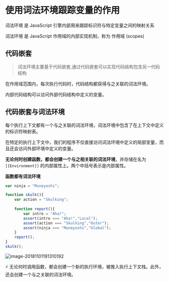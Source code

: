 # 使用词法环境跟踪变量的作用

词法环境 是 JavaScript 引擎内部用来跟踪标识符与特定变量之间的映射关系

词法环境 是 JavaScript 作用域的内部实现机制，称为 作用域 (scopes)



## 代码嵌套

> 词法环境主要基于代码嵌套,通过代码嵌套可以实现代码结构包含另一代码结构

在作用域范围内，每次执行代码时，代码结构都获得与之关联的词法环境。

内部代码结构可以访问外部代码结构中定义的变量。



## 代码嵌套与词法环境

每个执行上下文都有一个与之关联的词法环境，词法环境中包含了在上下文中定义的标识符映射表。

在特定的执行上下文中，我们的程序不仅直接访问词法环境中定义的局部变量，而且还会访问外部环境中定义的变量。

**无论何时创建函数，都会创建一个与之相关联的词法环境**，并存储在名为 `[[Environment]]` 的内部属性上。两个中括号表示是内部属性。

**函数都有词法环境**

```javascript
var ninja = "Muneyoshi";

function skulk(){
    var action = "Skulking";
    
    function report(){
        var intro = "Aha!";
        assert(intro === "Aha!","Local");
        assert(action === "Skulking","Outer");
        assert(ninja === "Muneyoshi","Global");
    }
    report();
}
skulk();
```



![image-20181101191310192](/Users/smiler/notebook/gitbook/javascript/JavaScript忍者秘籍/chapter5/image-20181101191310192.png)



:zap: 无论何时调用函数，都会创建一个新的执行环境，被推入执行上下文栈。此外，还会创建一个与之关联的词法环境。































